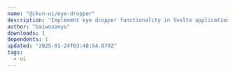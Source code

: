 ```yaml
---
name: "@ikun-ui/eye-dropper"
description: "Implement eye dropper functionality in Svelte applications."
author: "baiwusanyu"
downloads: 1
dependents: 1
updated: "2025-01-24T03:48:54.079Z"
tags: 
  - ui
---
```

